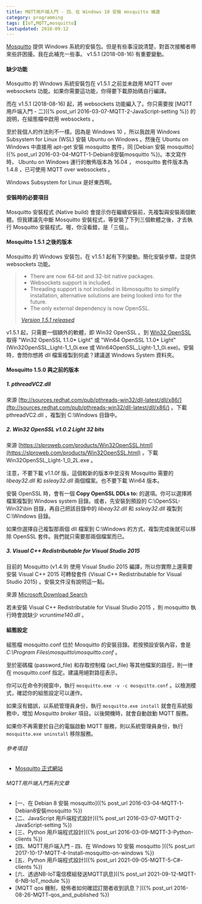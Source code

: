 ```yaml
---
title: MQTT用戶端入門 - 四、在 Windows 10 安裝 mosquitto 補遺
category: programming
tags: [IoT,MQTT,mosquitto]
lastupdated: 2018-09-12
---
```


[Mosquitto](http://www.eclipse.org/mosquitto/) 提供 Windows 系統的安裝包。但是有些事沒說清楚，對首次接觸者帶來些許困擾。我在此補充一些事。 v1.5.1 (2018-08-16) 有重要變動。

#### 缺少功能

Mosquitto 的 Windows 系統安裝包在 v1.5.1 之前並未啟用 MQTT over websockets 功能。如果你需要這功能，你得要下載原始碼自行編譯。

而在 v1.5.1 (2018-08-16) 起，將 websockets 功能編入了。你只需要按 [MQTT用戶端入門 - 二]({% post_url 2016-03-07-MQTT-2-JavaScript-setting %}) 的說明，在組態檔中啟用 websockets 。

至於我個人的作法則不一樣。因為是 Windows 10 ，所以我啟用 Windows Subsystem for Linux (WSL) 安裝 Ubuntu on Windows 。然後在 Ubuntu on Windows 中直接用 apt-get 安裝 mosquitto 套件，同 [Debian 安裝 mosquitto]({% post_url 2016-03-04-MQTT-1-Debian8安裝mosquitto %})。本文寫作時， Ubuntu on Windows 運行的散佈版本為 16.04 ， mosquitto 套件版本為 1.4.8 ，已可使用 MQTT over websockets 。

Windows Subsystem for Linux 是好東西啊。

#### 安裝時的必要項目

Mosquitto 安裝程式 (Native build) 會提示你在繼續安裝前，先複製與安裝兩個軟體。但我建議先中斷 Mosquitto 安裝程式，等安裝了下列三個軟體之後，才去執行 Mosquitto 安裝程式。喔，你沒看錯，是「三個」。

<!--more-->

#### Mosquitto 1.5.1 之後的版本

Mosquitto 的 Windows 安裝包，在 v1.5.1 起有下列變動。簡化安裝步驟，並提供 websockets 功能。

<blockquote>
<ul>
    <li>There are now 64-bit and 32-bit native packages.</li>
    <li>Websockets support is included.</li>
    <li>Threading support is not included in libmosquitto to simplify installation, alternative solutions are being looked into for the future.</li>
    <li>The only external dependency is now OpenSSL.</li>
</ul>
<cite><a href="http://mosquitto.org/blog/2018/08/version-151-released/">Version 1.5.1 released</a></cite>
</blockquote>

v1.5.1 起，只需要一個額外的軟體，即 Win32 OpenSSL 。到 [Win32 OpenSSL](http://slproweb.com/products/Win32OpenSSL.html) 取得 "Win32 OpenSSL 1.1.0* Light" 或 "Win64 OpenSSL 1.1.0* Light" (Win32OpenSSL_Light-1_1_0i.exe 或 Win64OpenSSL_Light-1_1_0i.exe)。安裝時，會問你想將 dll 檔案複製到何處？建議選 Windows System 資料夾。


#### Mosquitto 1.5.0 與之前的版本

##### 1. pthreadVC2.dll

來源 [ftp://sources.redhat.com/pub/pthreads-win32/dll-latest/dll/x86/](ftp://sources.redhat.com/pub/pthreads-win32/dll-latest/dll/x86/) 。下載 pthreadVC2.dll ，複製到 C:\Windows 目錄中。

##### 2. Win32 OpenSSL v1.0.2 Light 32 bits

來源 [https://slproweb.com/products/Win32OpenSSL.html](https://slproweb.com/products/Win32OpenSSL.html) 。下載 Win32OpenSSL_Light-1_0_2L.exe 。

注意，不要下載 v1.1.0f 版，這個較新的版本中並沒有 Mosquitto 需要的 *libeay32.dll* 和 *ssleay32.dll* 兩個檔案。也不要下載 Win64 版本。

安裝 OpenSSL 時，會有一個 **Copy OpenSSL DDLs to:** 的選項。你可以選擇將檔案複製到 Windows system 目錄。或者，先安裝到預設的 C:\OpenSSL-Win32\bin 目錄，再自己把該目錄中的 *libeay32.dll* 和 *ssleay32.dll* 複製到 C:\Windows 目錄。

如果你選擇自己複製那兩個 dll 檔案到 C:\Windows 的方式，複製完成後就可以移除 OpenSSL 套件。我們就只需要那兩個檔案而已。

##### 3. Visual C++ Redistributable for Visual Studio 2015

目前的 Mosquitto (v1.4.9) 使用 Visual Studio 2015 編譯，所以你實際上還需要安裝 Visual C++ 2015 可轉發套件 (Visual C++ Redistributable for Visual Studio 2015) 。安裝文件沒有說明這一點。

來源 [Microsoft Download Search](https://www.microsoft.com/en-us/search/result.aspx?q=+Visual+C%2B%2B+Redistributable+for+Visual+Studio+2015)

若未安裝 Visual C++ Redistributable for Visual Studio 2015 ，則 mosquitto 執行時會說缺少  *vcruntime140.dll* 。

#### 組態設定

組態檔 mosquitto.conf 位於 Mosquitto 的安裝目錄。若按預設安裝內容，會是 *C:\Program Files\mosquitto\mosquitto.conf* 。

至於密碼檔 (password_file) 和存取控制檔 (acl_file) 等其他檔案的路徑，則一律在 mosquitto.conf 指定。建議用絕對路徑表示。

你可以在命令列視窗中，執行 `mosquitto.exe -v -c mosquitto.conf` 。以檢測模式，確認你的組態設定可以運作。

如果沒有錯誤，以系統管理員身份，執行 `mosquitto.exe install` 就會在系統服務中，增加 *Mosquitto broker* 項目。以後開機時，就會自動啟動 MQTT 服務。

如果你不再需要於自己的電腦啟動 MQTT 服務，則以系統管理員身份，執行 `mosquitto.exe uninstall` 移除服務。

###### 參考項目

* [Mosquitto 正式網站](http://www.eclipse.org/mosquitto/)

###### MQTT用戶端入門系列文章

* [一、在 Debian 8 安裝 mosquitto]({% post_url 2016-03-04-MQTT-1-Debian8安裝mosquitto %})
* [二、JavaScript 用戶端程式設計]({% post_url 2016-03-07-MQTT-2-JavaScript-setting %})
* [三、Python 用戶端程式設計]({% post_url 2016-03-09-MQTT-3-Python-clients %})
* [四、MQTT用戶端入門 - 四、在 Windows 10 安裝 mosquitto ]({% post_url 2017-10-17-MQTT-4-Install-mosquitto-on-windows %})
* [五、Python 用戶端程式設計]({% post_url 2021-09-05-MQTT-5-C#-clients %})
* [六、透過NB-IoT電信模組發送MQTT訊息]({% post_url 2021-09-12-MQTT-6-NB-IoT_module %})
* [MQTT qos 機制，發佈者如何確認訂閱者收到訊息？]({% post_url 2016-08-26-MQTT-qos_and_published %})
